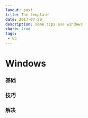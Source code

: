 ```yaml
---
layout: post
title: The template
date: 2017-07-20
description: some tips use windows
share: true
tags: 
 - OS
---
```

# Windows

### 基础

### 技巧

### 解决

